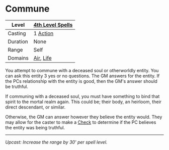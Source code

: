 # Commune

| Level    | [4th Level Spells](4th%20Level%20Spells.md)                                |
| -------- | -------------------------------------------------------------------------- |
| Casting  | 1 [Action](../../../../Game%20Procedures/Core%20Procedures/Action.md)      |
| Duration | None                                                                       |
| Range    | Self                                                                       |
| Domains  | [Air](../../Spell%20Domains/Air.md), [Life](../../Spell%20Domains/Life.md) |

You attempt to commune with a deceased soul or otherworldly entity. You can ask this entity 3 yes or no questions. The GM answers for the entity. If the PCs relationship with the entity is good, then the GM's answer should be truthful.

If communing with a deceased soul, you must have something to bind that spirit to the mortal realm again. This could be; their body, an heirloom, their direct descendant, or similar.

Otherwise, the GM can answer however they believe the entity would. They may allow for the caster to make a [Check](../../../../Game%20Procedures/Core%20Procedures/Check.md) to determine if the PC believes the entity was being truthful.

---
*Upcast: Increase the range by 30' per spell level.*
